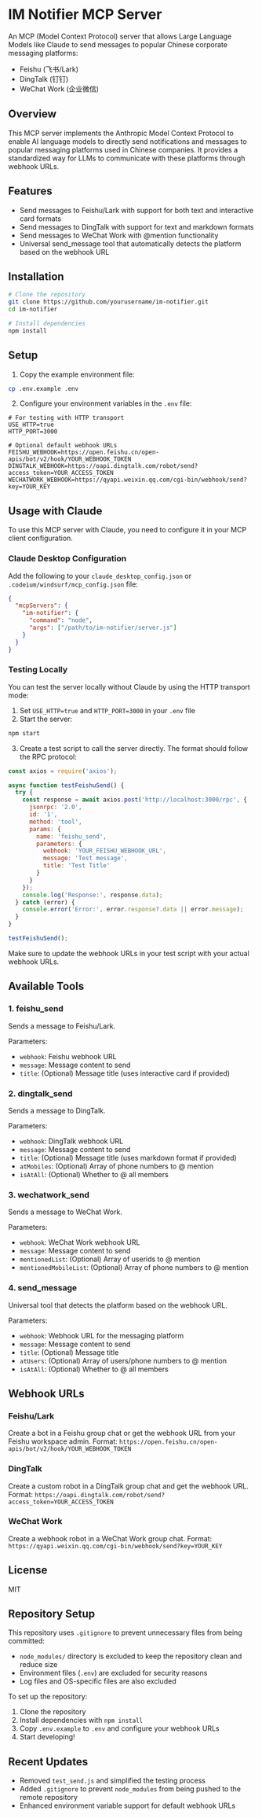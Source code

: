 # IM Notifier MCP Server

An MCP (Model Context Protocol) server that allows Large Language Models like Claude to send messages to popular Chinese corporate messaging platforms:

- Feishu (飞书/Lark)
- DingTalk (钉钉)
- WeChat Work (企业微信)

## Overview

This MCP server implements the Anthropic Model Context Protocol to enable AI language models to directly send notifications and messages to popular messaging platforms used in Chinese companies. It provides a standardized way for LLMs to communicate with these platforms through webhook URLs.

## Features

- Send messages to Feishu/Lark with support for both text and interactive card formats
- Send messages to DingTalk with support for text and markdown formats
- Send messages to WeChat Work with @mention functionality
- Universal send_message tool that automatically detects the platform based on the webhook URL

## Installation

```bash
# Clone the repository
git clone https://github.com/yourusername/im-notifier.git
cd im-notifier

# Install dependencies
npm install
```

## Setup

1. Copy the example environment file:

```bash
cp .env.example .env
```

2. Configure your environment variables in the `.env` file:

```
# For testing with HTTP transport
USE_HTTP=true
HTTP_PORT=3000

# Optional default webhook URLs
FEISHU_WEBHOOK=https://open.feishu.cn/open-apis/bot/v2/hook/YOUR_WEBHOOK_TOKEN
DINGTALK_WEBHOOK=https://oapi.dingtalk.com/robot/send?access_token=YOUR_ACCESS_TOKEN
WECHATWORK_WEBHOOK=https://qyapi.weixin.qq.com/cgi-bin/webhook/send?key=YOUR_KEY
```

## Usage with Claude

To use this MCP server with Claude, you need to configure it in your MCP client configuration.

### Claude Desktop Configuration

Add the following to your `claude_desktop_config.json` or `.codeium/windsurf/mcp_config.json` file:

```json
{
  "mcpServers": {
    "im-notifier": {
      "command": "node",
      "args": ["/path/to/im-notifier/server.js"]
    }
  }
}
```

### Testing Locally

You can test the server locally without Claude by using the HTTP transport mode:

1. Set `USE_HTTP=true` and `HTTP_PORT=3000` in your `.env` file
2. Start the server:

```bash
npm start
```

3. Create a test script to call the server directly. The format should follow the RPC protocol:

```javascript
const axios = require('axios');

async function testFeishuSend() {
  try {
    const response = await axios.post('http://localhost:3000/rpc', {
      jsonrpc: '2.0',
      id: '1',
      method: 'tool',
      params: {
        name: 'feishu_send',
        parameters: {
          webhook: 'YOUR_FEISHU_WEBHOOK_URL',
          message: 'Test message',
          title: 'Test Title'
        }
      }
    });
    console.log('Response:', response.data);
  } catch (error) {
    console.error('Error:', error.response?.data || error.message);
  }
}

testFeishuSend();
```

Make sure to update the webhook URLs in your test script with your actual webhook URLs.

## Available Tools

### 1. feishu_send

Sends a message to Feishu/Lark.

Parameters:
- `webhook`: Feishu webhook URL
- `message`: Message content to send
- `title`: (Optional) Message title (uses interactive card if provided)

### 2. dingtalk_send

Sends a message to DingTalk.

Parameters:
- `webhook`: DingTalk webhook URL
- `message`: Message content to send
- `title`: (Optional) Message title (uses markdown format if provided)
- `atMobiles`: (Optional) Array of phone numbers to @ mention
- `isAtAll`: (Optional) Whether to @ all members

### 3. wechatwork_send

Sends a message to WeChat Work.

Parameters:
- `webhook`: WeChat Work webhook URL
- `message`: Message content to send
- `mentionedList`: (Optional) Array of userids to @ mention
- `mentionedMobileList`: (Optional) Array of phone numbers to @ mention

### 4. send_message

Universal tool that detects the platform based on the webhook URL.

Parameters:
- `webhook`: Webhook URL for the messaging platform
- `message`: Message content to send
- `title`: (Optional) Message title
- `atUsers`: (Optional) Array of users/phone numbers to @ mention
- `isAtAll`: (Optional) Whether to @ all members

## Webhook URLs

### Feishu/Lark

Create a bot in a Feishu group chat or get the webhook URL from your Feishu workspace admin.
Format: `https://open.feishu.cn/open-apis/bot/v2/hook/YOUR_WEBHOOK_TOKEN`

### DingTalk

Create a custom robot in a DingTalk group chat and get the webhook URL.
Format: `https://oapi.dingtalk.com/robot/send?access_token=YOUR_ACCESS_TOKEN`

### WeChat Work

Create a webhook robot in a WeChat Work group chat.
Format: `https://qyapi.weixin.qq.com/cgi-bin/webhook/send?key=YOUR_KEY`

## License

MIT

## Repository Setup

This repository uses `.gitignore` to prevent unnecessary files from being committed:

- `node_modules/` directory is excluded to keep the repository clean and reduce size
- Environment files (`.env`) are excluded for security reasons
- Log files and OS-specific files are also excluded

To set up the repository:

1. Clone the repository
2. Install dependencies with `npm install`
3. Copy `.env.example` to `.env` and configure your webhook URLs
4. Start developing!

## Recent Updates

- Removed `test_send.js` and simplified the testing process
- Added `.gitignore` to prevent `node_modules` from being pushed to the remote repository
- Enhanced environment variable support for default webhook URLs
